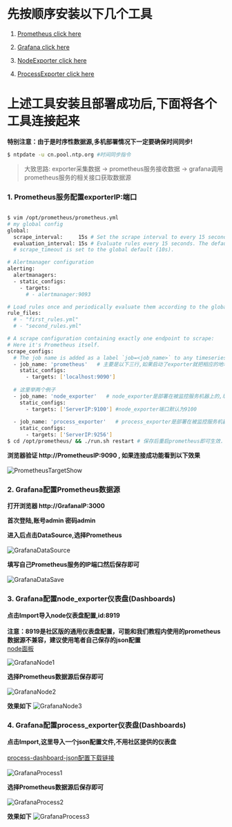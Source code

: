 # 先按顺序安装以下几个工具
1. [Prometheus click here ](https://github.com/Joker1222/monitor-config/tree/master/prometheus) <br>

2. [Grafana click here ](https://github.com/Joker1222/monitor-config/tree/master/grafana) <br>

3. [NodeExporter click here ](https://github.com/Joker1222/monitor-config/tree/master/node_exporter) <br>

4. [ProcessExporter click here ](https://github.com/Joker1222/monitor-config/tree/master/process_exporter) <br>

# 上述工具安装且部署成功后,下面将各个工具连接起来 

**特别注意：由于是时序性数据源,多机部署情况下一定要确保时间同步!**
~~~bash
$ ntpdate -u cn.pool.ntp.org #时间同步指令
~~~
> 大致思路: exporter采集数据 -> prometheus服务接收数据 -> grafana调用prometheus服务的相关接口获取数据源

### 1. Prometheus服务配置exporterIP:端口 
~~~bash

$ vim /opt/prometheus/prometheus.yml
# my global config
global:
  scrape_interval:     15s # Set the scrape interval to every 15 seconds. Default is every 1 minute.
  evaluation_interval: 15s # Evaluate rules every 15 seconds. The default is every 1 minute.
  # scrape_timeout is set to the global default (10s).

# Alertmanager configuration
alerting:
  alertmanagers:
  - static_configs:
    - targets:
      # - alertmanager:9093

# Load rules once and periodically evaluate them according to the global 'evaluation_interval'.
rule_files:
  # - "first_rules.yml"
  # - "second_rules.yml"

# A scrape configuration containing exactly one endpoint to scrape:
# Here it's Prometheus itself.
scrape_configs:
  # The job name is added as a label `job=<job_name>` to any timeseries scraped from this config.
  - job_name: 'prometheus'   # 主要是以下三行,如果启动了exporter就把相应的地址配置进去
    static_configs:
      - targets: ['localhost:9090']
      
  # 这里举两个例子
  - job_name: 'node_exporter'   # node_exporter是部署在被监控服务机器上的,填写被监控机器的IP端口(9100)
    static_configs:
      - targets: ['ServerIP:9100'] #node_exporter端口默认为9100
     
  - job_name: 'process_exporter'   # process_exporter是部署在被监控服务机器上的,填写被监控机器的IP端口(9256)
    static_configs:
      - targets: ['ServerIP:9256']
$ cd /opt/prometheus/ && ./run.sh restart # 保存后重启prometheus即可生效.
~~~
**浏览器验证 http://PrometheusIP:9090 , 如果连接成功能看到以下效果** <br><br>
![PrometheusTargetShow](../png/PrometheusTargetShow.png)

### 2. Grafana配置Prometheus数据源
**打开浏览器 http://GrafanaIP:3000** <br>

**首次登陆,账号admin 密码admin** <br>

**进入后点击DataSource,选择Prometheus** <br><br>
![GrafanaDataSource](../png/GrafanaDataSource.png)

**填写自己Prometheus服务的IP端口然后保存即可** <br><br>
![GrafanaDataSave](../png/GrafanaDataSave.png)

### 3. Grafana配置node_exporter仪表盘(Dashboards)

**点击Import导入node仪表盘配置,id:8919** <br><br>
**注意：8919是社区版的通用仪表盘配置，可能和我们教程内使用的prometheus数据源不兼容，建议使用笔者自己保存的json配置** <br>
[node面板](https://github.com/Joker1222/monitor-config/blob/master/node_exporter/personal-node-config.json) <br>

![GrafanaNode1](../png/GrafanaNode1.png)

**选择Prometheus数据源后保存即可** <br><br>
![GrafanaNode2](../png/GrafanaNode2.png)

**效果如下**
![GrafanaNode3](../png/GrafanaNode3.png)


### 4. Grafana配置process_exporter仪表盘(Dashboards)

**点击Import,这里导入一个json配置文件,不用社区提供的仪表盘** <br><br>
[process-dashboard-json配置下载链接](https://raw.githubusercontent.com/Joker1222/monitor-config/master/process_exporter/process-exporter-dashboard.json) <br><br>
![GrafanaProcess1](../png/GrafanaProcess1.png)

**选择Prometheus数据源后保存即可** <br><br>
![GrafanaProcess2](../png/GrafanaProcess2.png)

**效果如下**
![GrafanaProcess3](../png/GrafanaProcess3.png)

